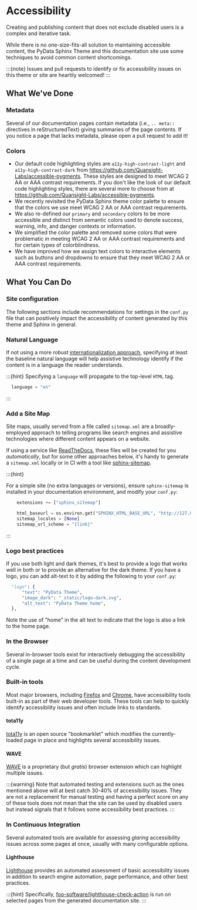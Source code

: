 # Accessibility

Creating and publishing content that does not exclude disabled users is a complex and iterative task.

While there is no one-size-fits-all solution to maintaining accessible content,
the PyData Sphinx Theme and this documentation site use some techniques to avoid common content shortcomings.

:::{note}
Issues and pull requests to identify or fix accessibility issues on this theme or site are heartily welcomed!
:::

## What We've Done

### Metadata

Several of our documentation pages contain metadata (i.e., `.. meta::` directives
in reStructuredText) giving summaries of the page contents. If you notice a
page that lacks metadata, please open a pull request to add it!

### Colors

- Our default code highlighting styles are `a11y-high-contrast-light` and
  `a11y-high-contrast-dark` from https://github.com/Quansight-Labs/accessible-pygments.
  These styles are designed to meet WCAG 2 AA or AAA contrast requirements.
  If you don't like the look of our default code highlighting styles, there are several more
  to choose from at https://github.com/Quansight-Labs/accessible-pygments.
- We recently revisited the PyData Sphinx theme color palette to ensure that
  the colors we use meet WCAG 2 AA or AAA contrast requirements.
- We also re-defined our `primary` and `secondary` colors to be more accessible and distinct from semantic colors used
  to denote success, warning, info, and danger contexts or information.
- We simplified the color palette and removed some colors that were problematic in meeting WCAG 2 AA or AAA contrast requirements
  and for certain types of colorblindness.
- We have improved how we assign text colors to interactive elements such as buttons and dropdowns to ensure that they meet
  WCAG 2 AA or AAA contrast requirements.

## What You Can Do

### Site configuration

The following sections include recommendations for settings in the `conf.py` file that can positively impact the
accessibility of content generated by this theme and Sphinx in general.

### Natural Language

If not using a more robust [internationalization approach](https://www.sphinx-doc.org/en/master/usage/advanced/intl.html),
specifying at least the baseline natural language will help assistive technology
identify if the content is in a language the reader understands.

:::{hint}
Specifying a `language` will propagate to the top-level `HTML` tag.

```python
  language = "en"
```

:::

### Add a Site Map

Site maps, usually served from a file called `sitemap.xml` are a broadly-employed
approach to telling programs like search engines and assistive technologies where
different content appears on a website.

If using a service like [ReadTheDocs](https://readthedocs.com), these files
will be created for you _automatically_, but for some other approaches below,
it's handy to generate a `sitemap.xml` locally or in CI with a tool like
[sphinx-sitemap](https://pypi.org/project/sphinx-sitemap/).

:::{hint}

For a simple site (no extra languages or versions), ensure `sphinx-sitemap`
is installed in your documentation environment, and modify your `conf.py`:

```python
    extensions += ["sphinx_sitemap"]

    html_baseurl = os.environ.get("SPHINX_HTML_BASE_URL", "http://127.0.0.1:8000/")
    sitemap_locales = [None]
    sitemap_url_scheme = "{link}"
```

:::

### Logo best practices

If you use both light and dark themes, it's best to provide a logo that works well in both or to provide an alternative for the dark theme.
If you have a logo, you can add alt-text to it by adding the following to your
`conf.py`:

```python
  "logo": {
      "text": "PyData Theme",
      "image_dark": "_static/logo-dark.svg",
      "alt_text": "PyData Theme home",
  },
```

Note the use of "home" in the alt text to indicate that the logo is also a link to the home page.

### In the Browser

Several in-browser tools exist for interactively debugging the accessibility
of a single page at a time and can be useful during the content development cycle.

### Built-in tools

Most major browsers, including [Firefox](https://developer.mozilla.org/en-US/docs/Tools/Accessibility_inspector)
and [Chrome](https://developers.google.com/web/tools/chrome-devtools/accessibility/reference),
have accessibility tools built-in as part of their web developer tools.
These tools can help to quickly identify accessibility issues and often include links to standards.

#### tota11y

[tota11y](https://khan.github.io/tota11y/#Installation) is an open source
"bookmarklet" which modifies the currently-loaded page in place and highlights
several accessibility issues.

#### WAVE

[WAVE](https://wave.webaim.org/extension/) is a proprietary (but _gratis_)
browser extension which can highlight multiple issues.

:::{warning}
Note that automated testing and extensions such as the ones mentioned above will at best catch 30-40% of accessibility issues.
They are not a replacement for manual testing and having a perfect score on any of these tools does not mean that
the site can be used by disabled users but instead signals that it follows some accessibility best practices.
:::

### In Continuous Integration

Several automated tools are available for assessing _glaring_ accessibility
issues across some pages at once, usually with many configurable options.

#### Lighthouse

[Lighthouse](https://developers.google.com/web/tools/lighthouse) provides an automated assessment of basic accessibility issues in addition to search engine
automation, page performance, and other best practices.

:::{hint}
Specifically, [foo-software/lighthouse-check-action](https://github.com/foo-software/lighthouse-check-action)
is run on selected pages from the generated documentation site.
:::
